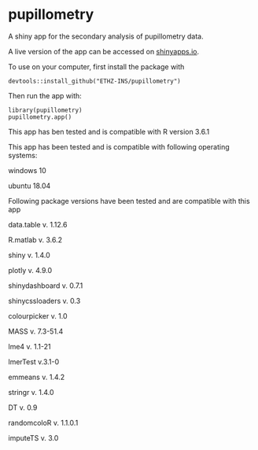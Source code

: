 # pupillometry

A shiny app for the secondary analysis of pupillometry data.

A live version of the app can be accessed on [shinyapps.io](https://plger.shinyapps.io/pupillometry).

To use on your computer, first install the package with
```{r}
devtools::install_github("ETHZ-INS/pupillometry")
```

Then run the app with:
```{r}
library(pupillometry)
pupillometry.app()
```
This app has ben tested and is compatible with R version 3.6.1


This app has been tested and is compatible with following operating systems:

windows 10

ubuntu 18.04


Following package versions have been tested and are compatible with this app

data.table v. 1.12.6

R.matlab v. 3.6.2

shiny v. 1.4.0

plotly v. 4.9.0 

shinydashboard v. 0.7.1

shinycssloaders v. 0.3

colourpicker v. 1.0

MASS v. 7.3-51.4

lme4 v. 1.1-21

lmerTest v.3.1-0

emmeans v. 1.4.2

stringr v. 1.4.0

DT v. 0.9

randomcoloR v. 1.1.0.1

imputeTS v. 3.0
